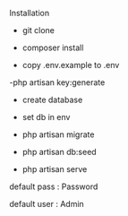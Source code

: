 Installation 

- git clone 

- composer install 

- copy .env.example to .env

-php artisan key:generate

- create database 

- set db in env

- php artisan migrate

- php artisan db:seed 

- php artisan serve


default pass : Password

default user : Admin